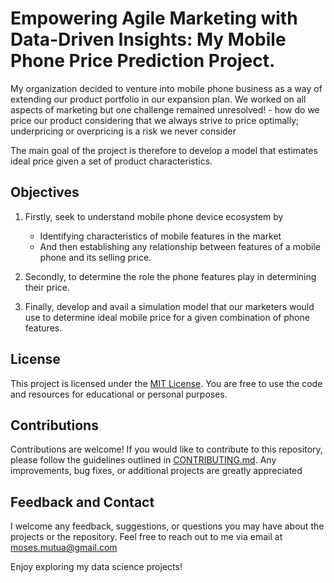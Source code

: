 
# Empowering Agile Marketing with Data-Driven Insights: My Mobile Phone Price Prediction Project.

My organization decided to venture into mobile phone business as a way of extending our product portfolio in our expansion plan. We worked on all aspects of marketing but one challenge remained unresolved! - how do we price our product considering that we always strive to price optimally; underpricing or overpricing is a risk we never consider

The main goal of the project is therefore to develop a model that estimates ideal price given a set of product characteristics.
## Objectives
1. Firstly, seek to understand mobile phone device ecosystem by 
    - Identifying characteristics of mobile features in the market
    -  And then establishing any relationship between features of a mobile phone and its selling price. 

    
2. Secondly, to determine the role the phone features play in determining their price.

3. Finally, develop and avail a simulation model that our marketers would use to determine ideal mobile price for a given combination of phone features.



## License
This project is licensed under the [MIT License](https://github.com/MosesMwalya/mobile_price_app/blob/main/LICENSE.md). You are free to use the code and resources for educational or personal purposes.

## Contributions
Contributions are welcome! If you would like to contribute to this repository, please follow the guidelines outlined in [CONTRIBUTING.md](https://github.com/MosesMwalya/mobile_price_app/blob/main/Contributions.md). Any improvements, bug fixes, or additional projects are greatly appreciated

## Feedback and Contact
I welcome any feedback, suggestions, or questions you may have about the projects or the repository. Feel free to reach out to me via email at moses.mutua@gmail.com

Enjoy exploring my data science projects!

